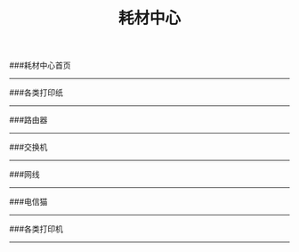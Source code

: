 ﻿---
layout: hardware
title: "耗材中心"
categories: [hardwarecenter]
---
###耗材中心首页
<hr/>
###各类打印纸
<hr/>
###路由器
<hr/>
###交换机
<hr/>
###网线
<hr/>
###电信猫
<hr/>
###各类打印机
<hr/>

